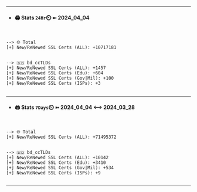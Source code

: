 

---
- #### 🖨️ **Stats** `24Hr`⏲️ ➼ 2024_04_04
```console


--> 🌐 Total
[+] New/ReNewed SSL Certs (ALL): +10717181


--> 🇧🇩 bd_ccTLDs
[+] New/ReNewed SSL Certs (ALL): +1457
[+] New/ReNewed SSL Certs (Edu): +604
[+] New/ReNewed SSL Certs (Gov|Mil): +100
[+] New/ReNewed SSL Certs (ISPs): +3


```

---
- #### 🖨️ **Stats** `7Days`⏲️ ➼ 2024_04_04 <--> 2024_03_28
```console


--> 🌐 Total
[+] New/ReNewed SSL Certs (ALL): +71495372


--> 🇧🇩 bd_ccTLDs
[+] New/ReNewed SSL Certs (ALL): +10142
[+] New/ReNewed SSL Certs (Edu): +3410
[+] New/ReNewed SSL Certs (Gov|Mil): +534
[+] New/ReNewed SSL Certs (ISPs): +9


```

---

